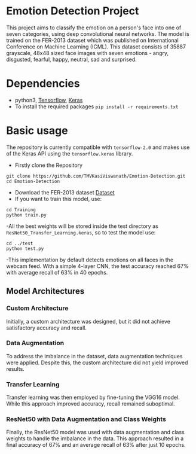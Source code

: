 # Emotion Detection Project
This project aims to classify the emotion on a person's face into one of seven categories, using deep convolutional neural networks. The model is trained on the FER-2013 dataset which was published on International Conference on Machine Learning (ICML). This dataset consists of 35887 grayscale, 48x48 sized face images with seven emotions - angry, disgusted, fearful, happy, neutral, sad and surprised.

# Dependencies
- python3, [Tensorflow](https://www.tensorflow.org/), [Keras](https://keras.io/)<br>
- To install the required packages `pip install -r requirements.txt`

# Basic usage
The repository is currently compatible with `tensorflow-2.0` and makes use of the Keras API using the `tensorflow.keras` library.

- Firstly clone the Repository
```
git clone https://github.com/TMVKasiViswanath/Emotion-Detection.git
cd Emotion-Detection
```
- Download the FER-2013 dataset [Dataset](https://www.kaggle.com/datasets/msambare/fer2013)
- If you want to train this model, use:
 ```
 cd Training
 python train.py
 ```
-All the best weights will be stored inside the test directory as `ResNet50_Transfer_Learning.keras`, so to test the model use:
```
cd ../test
python test.py
```
-This implementation by default detects emotions on all faces in the webcam feed. With a simple 4-layer CNN, the test accuracy reached 67% with average recall of 63% in 40 epochs.<br>

## Model Architectures
### Custom Architecture
Initially, a custom architecture was designed, but it did not achieve satisfactory accuracy and recall.

### Data Augmentation
To address the imbalance in the dataset, data augmentation techniques were applied. Despite this, the custom architecture did not yield improved results.

### Transfer Learning
Transfer learning was then employed by fine-tuning the VGG16 model. While this approach improved accuracy, recall remained suboptimal.

### ResNet50 with Data Augmentation and Class Weights
Finally, the ResNet50 model was used with data augmentation and class weights to handle the imbalance in the data. This approach resulted in a final accuracy of 67% and an average recall of 63% after just 10 epochs.

